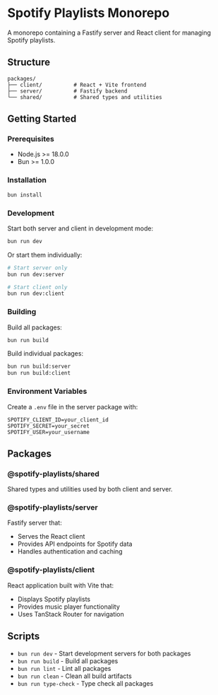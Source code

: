 # Spotify Playlists Monorepo

A monorepo containing a Fastify server and React client for managing Spotify playlists.

## Structure

```
packages/
├── client/          # React + Vite frontend
├── server/          # Fastify backend
└── shared/          # Shared types and utilities
```

## Getting Started

### Prerequisites

- Node.js >= 18.0.0
- Bun >= 1.0.0

### Installation

```bash
bun install
```

### Development

Start both server and client in development mode:

```bash
bun run dev
```

Or start them individually:

```bash
# Start server only
bun run dev:server

# Start client only
bun run dev:client
```

### Building

Build all packages:

```bash
bun run build
```

Build individual packages:

```bash
bun run build:server
bun run build:client
```

### Environment Variables

Create a `.env` file in the server package with:

```
SPOTIFY_CLIENT_ID=your_client_id
SPOTIFY_SECRET=your_secret
SPOTIFY_USER=your_username
```

## Packages

### @spotify-playlists/shared

Shared types and utilities used by both client and server.

### @spotify-playlists/server

Fastify server that:

- Serves the React client
- Provides API endpoints for Spotify data
- Handles authentication and caching

### @spotify-playlists/client

React application built with Vite that:

- Displays Spotify playlists
- Provides music player functionality
- Uses TanStack Router for navigation

## Scripts

- `bun run dev` - Start development servers for both packages
- `bun run build` - Build all packages
- `bun run lint` - Lint all packages
- `bun run clean` - Clean all build artifacts
- `bun run type-check` - Type check all packages
